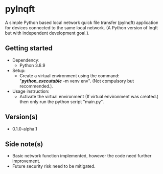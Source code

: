 # pylnqft
A simple Python based local network quick file transfer (pylnqft) application for devices connected to the same local network. (A Python version of lnqft but with independent development goal.).

## Getting started
* Dependency:
  * Python 3.8.9
* Setup:
  * Create a virtual environment using the command: "***python_executable*** -m venv env". (Not compulsory but recommended.).
* Usage instruction:
  * Activate the virtual environment (If virtual environment was created.) then only run the python script "main.py".

## Version(s)
* 0.1.0-alpha.1

## Side note(s)
* Basic network function implemented, however the code need further improvement.
* Future security risk need to be mitigated.
